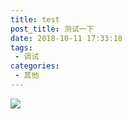 ```yaml
---
title: test
post_title: 测试一下
date: 2018-10-11 17:33:18
tags:
 - 调试
categories:
 - 其他
---
```

![](https://www.freehao123.com/wp-content/uploads/2016/08/Hexo-blog-jianzhan_1.jpg)